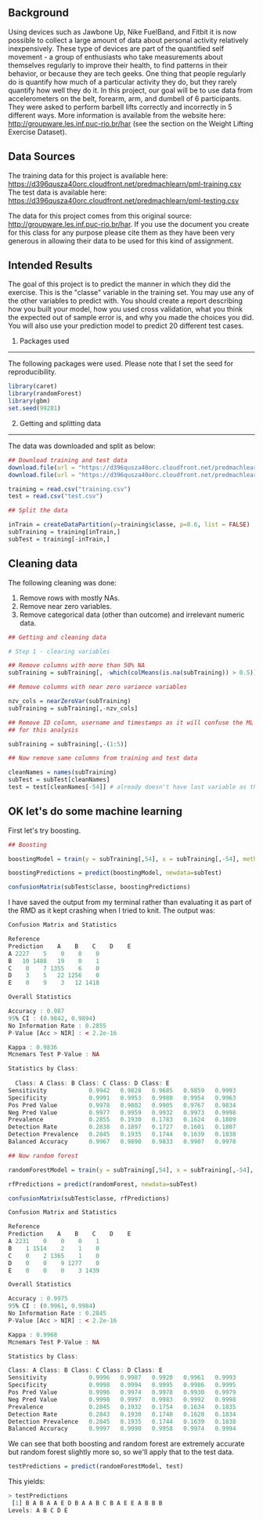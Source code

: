 Background
----------

Using devices such as Jawbone Up, Nike FuelBand, and Fitbit it is now possible to collect a large amount of data about personal activity relatively inexpensively. These type of devices are part of the quantified self movement - a group of enthusiasts who take measurements about themselves regularly to improve their health, to find patterns in their behavior, or because they are tech geeks. One thing that people regularly do is quantify how much of a particular activity they do, but they rarely quantify how well they do it. In this project, our goal will be to use data from accelerometers on the belt, forearm, arm, and dumbell of 6 participants. They were asked to perform barbell lifts correctly and incorrectly in 5 different ways. More information is available from the website here: <http://groupware.les.inf.puc-rio.br/har> (see the section on the Weight Lifting Exercise Dataset).

Data Sources
------------

The training data for this project is available here:
<https://d396qusza40orc.cloudfront.net/predmachlearn/pml-training.csv>
The test data is available here:
<https://d396qusza40orc.cloudfront.net/predmachlearn/pml-testing.csv>

The data for this project comes from this original source: <http://groupware.les.inf.puc-rio.br/har>. If you use the document you create for this class for any purpose please cite them as they have been very generous in allowing their data to be used for this kind of assignment.

Intended Results
----------------

The goal of this project is to predict the manner in which they did the exercise. This is the "classe" variable in the training set. You may use any of the other variables to predict with. You should create a report describing how you built your model, how you used cross validation, what you think the expected out of sample error is, and why you made the choices you did. You will also use your prediction model to predict 20 different test cases.

1. Packages used
----------------

The following packages were used. Please note that I set the seed for reproducibility.

``` r
library(caret)
library(randomForest)
library(gbm)
set.seed(99281)
```

2. Getting and splitting data
-----------------------------

The data was downloaded and split as below:

``` r
## Download training and test data
download.file(url = "https://d396qusza40orc.cloudfront.net/predmachlearn/pml-training.csv", destfile = 'training.csv')
download.file(url = "https://d396qusza40orc.cloudfront.net/predmachlearn/pml-testing.csv", destfile = 'test.csv')

training = read.csv("training.csv")
test = read.csv("test.csv")

## Split the data

inTrain = createDataPartition(y=training$classe, p=0.6, list = FALSE)
subTraining = training[inTrain,]
subTest = training[-inTrain,]
```

Cleaning data
-------------

The following cleaning was done:

1.  Remove rows with mostly NAs.
2.  Remove near zero variables.
3.  Remove categorical data (other than outcome) and irrelevant numeric data.

``` r
## Getting and cleaning data

# Step 1 - clearing variables

## Remove columns with more than 50% NA
subTraining = subTraining[, -which(colMeans(is.na(subTraining)) > 0.5)]

## Remove columns with near zero variance variables

nzv_cols = nearZeroVar(subTraining)
subTraining = subTraining[,-nzv_cols]

## Remove ID column, username and timestamps as it will confuse the ML algorithm and adds no information
## for this analysis

subTraining = subTraining[,-(1:5)]

## Now remove same columns from training and test data

cleanNames = names(subTraining)
subTest = subTest[cleanNames]
test = test[cleanNames[-54]] # already doesn't have last variable as that's the outcome
```

OK let's do some machine learning
---------------------------------

First let's try boosting.

``` r
## Boosting

boostingModel = train(y = subTraining[,54], x = subTraining[,-54], method = 'gbm', verbose= FALSE)

boostingPredictions = predict(boostingModel, newdata=subTest)

confusionMatrix(subTest$classe, boostingPredictions)
```

I have saved the output from my terminal rather than evaluating it as part of the RMD as it kept crashing when I tried to knit. The output was:

``` r
Confusion Matrix and Statistics

Reference
Prediction    A    B    C    D    E
A 2227    5    0    0    0
B   10 1488   19    0    1
C    0    7 1355    6    0
D    3    5   22 1256    0
E    0    9    3   12 1418

Overall Statistics

Accuracy : 0.987           
95% CI : (0.9842, 0.9894)
No Information Rate : 0.2855          
P-Value [Acc > NIR] : < 2.2e-16       

Kappa : 0.9836          
Mcnemars Test P-Value : NA              

Statistics by Class:
  
  Class: A Class: B Class: C Class: D Class: E
Sensitivity            0.9942   0.9828   0.9685   0.9859   0.9993
Specificity            0.9991   0.9953   0.9980   0.9954   0.9963
Pos Pred Value         0.9978   0.9802   0.9905   0.9767   0.9834
Neg Pred Value         0.9977   0.9959   0.9932   0.9973   0.9998
Prevalence             0.2855   0.1930   0.1783   0.1624   0.1809
Detection Rate         0.2838   0.1897   0.1727   0.1601   0.1807
Detection Prevalence   0.2845   0.1935   0.1744   0.1639   0.1838
Balanced Accuracy      0.9967   0.9890   0.9833   0.9907   0.9978
```

``` r
## Now random forest

randomForestModel = train(y = subTraining[,54], x = subTraining[,-54], method = 'rf', prox = TRUE)

rfPredictions = predict(randomForest, newdata=subTest)

confusionMatrix(subTest$classe, rfPredictions)
```

``` r
Confusion Matrix and Statistics

Reference
Prediction    A    B    C    D    E
A 2231    0    0    0    1
B    1 1514    2    1    0
C    0    2 1365    1    0
D    0    0    9 1277    0
E    0    0    0    3 1439

Overall Statistics

Accuracy : 0.9975          
95% CI : (0.9961, 0.9984)
No Information Rate : 0.2845          
P-Value [Acc > NIR] : < 2.2e-16       

Kappa : 0.9968          
Mcnemars Test P-Value : NA              

Statistics by Class:

Class: A Class: B Class: C Class: D Class: E
Sensitivity            0.9996   0.9987   0.9920   0.9961   0.9993
Specificity            0.9998   0.9994   0.9995   0.9986   0.9995
Pos Pred Value         0.9996   0.9974   0.9978   0.9930   0.9979
Neg Pred Value         0.9998   0.9997   0.9983   0.9992   0.9998
Prevalence             0.2845   0.1932   0.1754   0.1634   0.1835
Detection Rate         0.2843   0.1930   0.1740   0.1628   0.1834
Detection Prevalence   0.2845   0.1935   0.1744   0.1639   0.1838
Balanced Accuracy      0.9997   0.9990   0.9958   0.9974   0.9994
```

We can see that both boosting and random forest are extremely accurate but random forest slightly more so, so we'll apply that to the test data.

``` r
testPredictions = predict(randomForestModel, test)
```

This yields:

``` r
> testPredictions
 [1] B A B A A E D B A A B C B A E E A B B B
Levels: A B C D E
```
